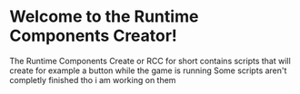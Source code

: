 # Welcome to the Runtime Components Creator!

The Runtime Components Create or RCC for short contains scripts that will create for example
a button while the game is running Some scripts aren't completly finished tho i am working
on them
